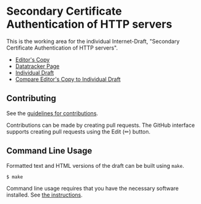 # Secondary Certificate Authentication of HTTP servers

This is the working area for the individual Internet-Draft, "Secondary Certificate Authentication of HTTP servers".

* [Editor's Copy](https://egorbaty.github.io/draft-httpbis-http3-secondary-certs/#go.draft-egorbaty-httpbis-secondary-server-certs.html)
* [Datatracker Page](https://datatracker.ietf.org/doc/draft-egorbaty-httpbis-secondary-server-certs)
* [Individual Draft](https://datatracker.ietf.org/doc/html/draft-egorbaty-httpbis-secondary-server-certs)
* [Compare Editor's Copy to Individual Draft](https://egorbaty.github.io/draft-httpbis-http3-secondary-certs/#go.draft-egorbaty-httpbis-secondary-server-certs.diff)


## Contributing

See the
[guidelines for contributions](https://github.com/egorbaty/draft-httpbis-http3-secondary-certs/blob/main/CONTRIBUTING.md).

Contributions can be made by creating pull requests.
The GitHub interface supports creating pull requests using the Edit (✏) button.


## Command Line Usage

Formatted text and HTML versions of the draft can be built using `make`.

```sh
$ make
```

Command line usage requires that you have the necessary software installed.  See
[the instructions](https://github.com/martinthomson/i-d-template/blob/main/doc/SETUP.md).

